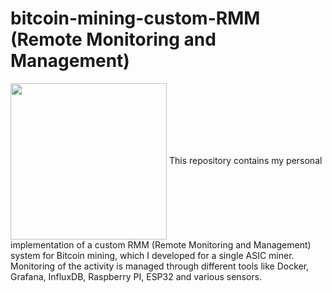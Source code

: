 # bitcoin-mining-custom-RMM (Remote Monitoring and Management)
<img align="center" src="https://media.tenor.com/_mpI-aHxu6gAAAAC/bitcoin-bitcoin-coaster.gif" width="250">   
This repository contains my personal implementation of a custom RMM (Remote Monitoring and Management) system for Bitcoin mining, which I developed for a single ASIC miner. <br> Monitoring of the activity is managed through different tools like Docker, Grafana, InfluxDB, Raspberry PI, ESP32 and various sensors.
